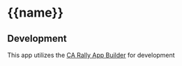 # {{name}}


## Development

This app utilizes the [CA Rally App Builder](https://github.com/CustomAgile/rally-app-builder) for development